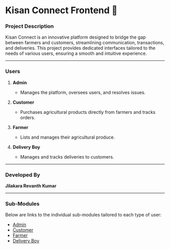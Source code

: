 # Kisan Connect Frontend 🌾

### Project Description
Kisan Connect is an innovative platform designed to bridge the gap between farmers and customers, streamlining communication, transactions, and deliveries. This project provides dedicated interfaces tailored to the needs of various users, ensuring a smooth and intuitive experience.

---

### Users
1. **Admin**  
   - Manages the platform, oversees users, and resolves issues.

2. **Customer**  
   - Purchases agricultural products directly from farmers and tracks orders.

3. **Farmer**  
   - Lists and manages their agricultural produce.

4. **Delivery Boy**  
   - Manages and tracks deliveries to customers.

---

### Developed By  
**Jilakara Revanth Kumar**  

---

### Sub-Modules  

Below are links to the individual sub-modules tailored to each type of user:

- [Admin](./readme/admin.md)  
- [Customer](./readme/customer.md)  
- [Farmer](./readme/farmer.md)  
- [Delivery Boy](./readme/delivery.md)  


